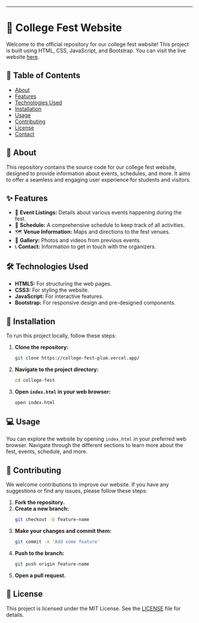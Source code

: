 ---

# 🎉 College Fest Website

Welcome to the official repository for our college fest website! This project is built using HTML, CSS, JavaScript, and Bootstrap. You can visit the live website [here](https://college-fest-plum.vercel.app/).

## 📌 Table of Contents

- [About](#about)
- [Features](#features)
- [Technologies Used](#technologies-used)
- [Installation](#installation)
- [Usage](#usage)
- [Contributing](#contributing)
- [License](#license)
- [Contact](#contact)

## 🌟 About

This repository contains the source code for our college fest website, designed to provide information about events, schedules, and more. It aims to offer a seamless and engaging user experience for students and visitors.

## ✨ Features

- 🎤 **Event Listings:** Details about various events happening during the fest.
- 📅 **Schedule:** A comprehensive schedule to keep track of all activities.
- 🗺️ **Venue Information:** Maps and directions to the fest venues.
- 📸 **Gallery:** Photos and videos from previous events.
- 📞 **Contact:** Information to get in touch with the organizers.

## 🛠️ Technologies Used

- **HTML5:** For structuring the web pages.
- **CSS3:** For styling the website.
- **JavaScript:** For interactive features.
- **Bootstrap:** For responsive design and pre-designed components.

## 🚀 Installation

To run this project locally, follow these steps:

1. **Clone the repository:**

   ```bash
   git clone https://college-fest-plum.vercel.app/
   ```

2. **Navigate to the project directory:**

   ```bash
   cd college-fest
   ```

3. **Open `index.html` in your web browser:**
   ```bash
   open index.html
   ```

## 💻 Usage

You can explore the website by opening `index.html` in your preferred web browser. Navigate through the different sections to learn more about the fest, events, schedule, and more.

## 🤝 Contributing

We welcome contributions to improve our website. If you have any suggestions or find any issues, please follow these steps:

1. **Fork the repository.**
2. **Create a new branch:**
   ```bash
   git checkout -b feature-name
   ```
3. **Make your changes and commit them:**
   ```bash
   git commit -m 'Add some feature'
   ```
4. **Push to the branch:**
   ```bash
   git push origin feature-name
   ```
5. **Open a pull request.**

## 📜 License

This project is licensed under the MIT License. See the [LICENSE](LICENSE) file for details.

